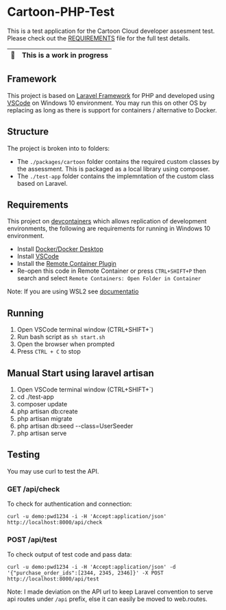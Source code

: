 # Cartoon-PHP-Test

This is a test application for the Cartoon Cloud developer assesment test.
Please check out the [REQUIREMENTS](./REQUIREMENTS.md) file for the full test details.

| :memo:        | This is a work in progress |
|---------------|:---------------------------|

## Framework

This project is based on [Laravel Framework](https://laravel.com/) for PHP and developed using [VSCode](https://code.visualstudio.com/) on Windows 10 environment. You may run this on other OS by replacing as long as there is support for containers / alternative to Docker.

## Structure

The project is broken into to folders:

* The ``./packages/cartoon`` folder contains the required custom classes by the assessment. This is packaged as a local library using composer.
* The ``./test-app`` folder contains the implemntation of the custom class based on Laravel.

## Requirements

This project on [devcontainers](https://code.visualstudio.com/docs/remote/containers) which allows replication of development environments, the following are requirements for running in Windows 10 environment.

* Install [Docker/Docker Desktop](https://www.docker.com/products/docker-desktop)
* Install [VSCode](https://code.visualstudio.com/)
* Install the [Remote Container Plugin](https://marketplace.visualstudio.com/items?itemName=ms-vscode-remote.remote-containers)
* Re-open this code in Remote Container or press ``CTRL+SHIFT+P`` then search and select ``Remote Containers: Open Folder in Container``

Note: If you are using WSL2 see [documentatio](https://docs.docker.com/desktop/windows/wsl/)

## Running

1. Open VSCode terminal window (CTRL+SHIFT+`)
2. Run bash script as ``sh start.sh``
3. Open the browser when prompted
4. Press ``CTRL + C`` to stop

## Manual Start using laravel artisan

1. Open VSCode terminal window (CTRL+SHIFT+`)
2. cd ./test-app
3. composer update
4. php artisan db:create
5. php artisan migrate
6. php artisan db:seed --class=UserSeeder
7. php artisan serve

## Testing

You may use curl to test the API.

### GET /api/check

To check for authentication and connection:

``curl -u demo:pwd1234 -i -H 'Accept:application/json' http://localhost:8000/api/check``

### POST /api/test

To check output of test code and pass data:

``curl -u demo:pwd1234 -i -H 'Accept:application/json' -d '{"purchase_order_ids":[2344, 2345, 2346]}' -X POST http://localhost:8000/api/test``

Note: I made deviation on the API url to keep Laravel convention to serve api routes under ``/api`` prefix, else it can easily be moved to web.routes.
